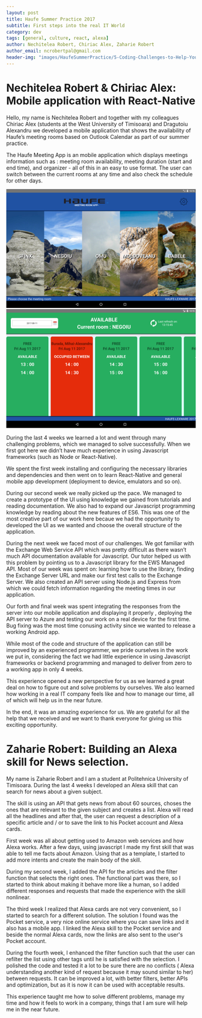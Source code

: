 ```yaml
---
layout: post
title: Haufe Summer Practice 2017
subtitle: First steps into the real IT World
category: dev
tags: [general, culture, react, alexa]
author: Nechitelea Robert, Chiriac Alex, Zaharie Robert
author_email: ncrobertpal@gmail.com
header-img: "images/HaufeSummerPractice/5-Coding-Challenges-to-Help-You-Train-Your-Brain.jpg"
---
```


# Nechitelea Robert & Chiriac Alex: Mobile application with React-Native

Hello, my name is Nechitelea Robert and together with my colleagues Chiriac Alex (students at the West University of Timisoara) and Dragutoiu Alexandru we developed a mobile application that shows the availability of Haufe’s meeting rooms based on Outlook Calendar as part of our summer practice.

The Haufe Meeting App is an mobile application which displays meetings information such as : meeting room availability, meeting duration (start and end time), and organizer - all of this in an easy to use format. The user can switch between the current rooms at any time and also check the schedule for other days.

![Screenshot of the Main Menu](/images/HaufeSummerPractice/20747801_1379739378762563_1204295863_o.png)
![Screenshot of the Timeline](/images/HaufeSummerPractice/20707381_1379739358762565_748158599_o.png)

During the last 4 weeks we learned a lot and went through many challenging problems, which we managed to solve successfully. When we first got here we didn’t have much experience
in using Javascript frameworks (such as Node or React-Native). 

We spent the first week installing and configuring the necessary libraries and dependencies and then went on to learn React-Native and general mobile app development (deployment to device, emulators and so on).

During our second week we really picked up the pace. We managed to create a prototype of the UI using knowledge we gained from tutorials and reading documentation. We also had to expand our Javascript programming knowledge by reading about the new features of ES6. This was one of the most creative part of our work here becaue we had the opportunity to developed the UI as we wanted and choose the overall structure of the application.

During the next week we faced most of our challenges. We got familiar with the Exchange Web Service API which was pretty difficult as there wasn’t much API documentation available for Javascript. Our tutor helped us with this problem by pointing us to a Javascript library for the EWS Managed API. Most of our week was spent on: learning how to use the library, finding the Exchange Server URL and make our first test calls to the Exchange Server. We also created an API server using Node.js and Express from which we could fetch information regarding the meeting times in our application.

Our forth and final week was spent integrating the responses from the server into our mobile application and displaying it properly , deploying the API server to Azure and testing our 
work on a real device for the first time. Bug fixing was the most time conusing activity since we wanted to release a working Android app.

While most of the code and structure of the application can still be improved by an experienced programmer, we pride ourselves in the work we put in, considering the fact we 
had little experience in using Javascript frameworks or backend programming and managed to deliver from zero to a working app in only 4 weeks.

This experience opened a new perspective for us as we learned a great deal on how to figure out and solve problems by ourselves. We also learned how working in a real IT company feels like 
and how to manage our time, all of which will help us in the near future.

In the end, it was an amazing experience for us. We are grateful for all the help that we received and we want to thank everyone for giving us this exciting opportunity.

# Zaharie Robert: Building an Alexa skill for News selection.

My name is Zaharie Robert and I am a student at Politehnica University of Timisoara. During the last 4 weeks I developed an Alexa skill that can search for news about a given subject.

The skill is using an API that gets news from about 60 sources, choses the ones that are relevant to the given subject and creates a list. Alexa will read all the headlines and after that, the user can request a description of a specific article and / or to save the link to his Pocket account and Alexa cards. 

First week was all about getting used to Amazon web services and how Alexa works. After a few days, using javascript I made my first skill that was able to tell me facts  about Amazon. Using that as a template, I started to add more intents and create the main body of the skill.

During my second week, I added the API for the articles and the filter function that selects the right ones. The functional part was there, so I started to think about making it behave more like a human, so I added different responses and requests that made the experience with the skill nonlinear. 

The third week I realized that Alexa cards are not very convenient, so I started to search for a different solution. The solution I found was the Pocket service, a very nice online service where you can save links and it also has a mobile app. I linked the Alexa skill to the Pocket service and beside the normal Alexa cards, now the links are also sent to the user's Pocket account. 

During the fourth week, I enhanced the filter function such that the user can refilter the list using other tags until he is satisfied with the selection. I polished the code and tested 
it a lot to be sure there are no conflicts ( Alexa understanding another kind of request because it may sound similar to her) between requests. It can be improved a lot, with better filters, better APIs and optimization, but as it is now it can be used with acceptable results. 

This experience taught me how to solve different problems, manage my time and how it feels to work in a company, things that I am sure will help me in the near future.



